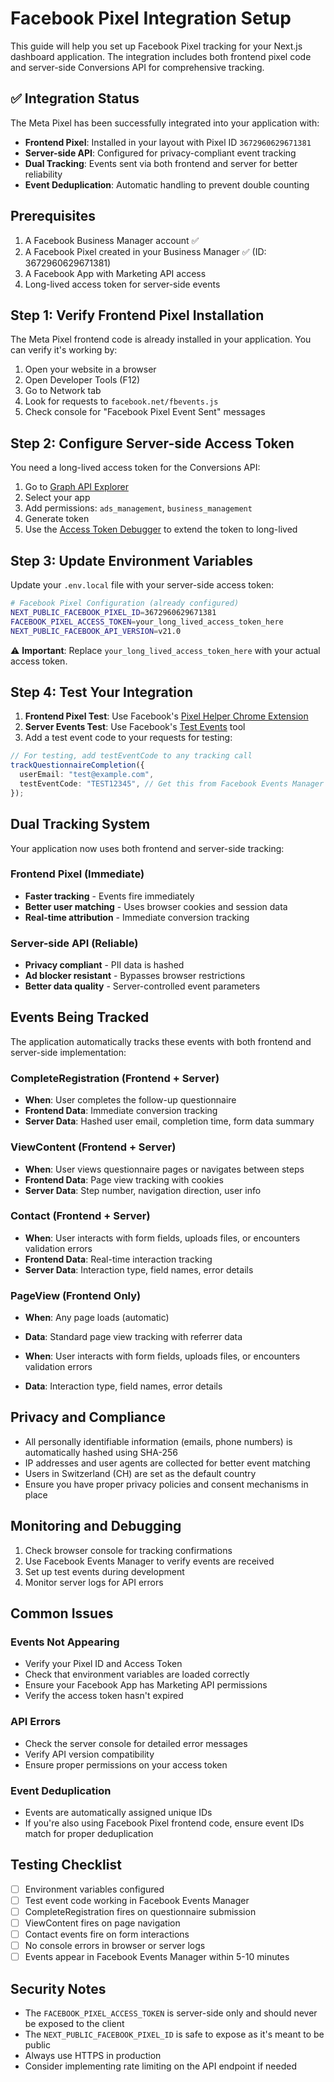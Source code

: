 # Facebook Pixel Integration Setup

This guide will help you set up Facebook Pixel tracking for your Next.js dashboard application. The integration includes both frontend pixel code and server-side Conversions API for comprehensive tracking.

## ✅ Integration Status

The Meta Pixel has been successfully integrated into your application with:

- **Frontend Pixel**: Installed in your layout with Pixel ID `3672960629671381`
- **Server-side API**: Configured for privacy-compliant event tracking
- **Dual Tracking**: Events sent via both frontend and server for better reliability
- **Event Deduplication**: Automatic handling to prevent double counting

## Prerequisites

1. A Facebook Business Manager account ✅
2. A Facebook Pixel created in your Business Manager ✅ (ID: 3672960629671381)
3. A Facebook App with Marketing API access
4. Long-lived access token for server-side events

## Step 1: Verify Frontend Pixel Installation

The Meta Pixel frontend code is already installed in your application. You can verify it's working by:

1. Open your website in a browser
2. Open Developer Tools (F12)
3. Go to Network tab
4. Look for requests to `facebook.net/fbevents.js`
5. Check console for "Facebook Pixel Event Sent" messages

## Step 2: Configure Server-side Access Token

You need a long-lived access token for the Conversions API:

1. Go to [Graph API Explorer](https://developers.facebook.com/tools/explorer/)
2. Select your app
3. Add permissions: `ads_management`, `business_management`
4. Generate token
5. Use the [Access Token Debugger](https://developers.facebook.com/tools/debug/accesstoken/) to extend the token to long-lived

## Step 3: Update Environment Variables

Update your `.env.local` file with your server-side access token:

```bash
# Facebook Pixel Configuration (already configured)
NEXT_PUBLIC_FACEBOOK_PIXEL_ID=3672960629671381
FACEBOOK_PIXEL_ACCESS_TOKEN=your_long_lived_access_token_here
NEXT_PUBLIC_FACEBOOK_API_VERSION=v21.0
```

⚠️ **Important**: Replace `your_long_lived_access_token_here` with your actual access token.

## Step 4: Test Your Integration

1. **Frontend Pixel Test**: Use Facebook's [Pixel Helper Chrome Extension](https://chrome.google.com/webstore/detail/facebook-pixel-helper/fdgfkebogiimcoedlicjlajpkdmockpc)
2. **Server Events Test**: Use Facebook's [Test Events](https://www.facebook.com/events_manager/test_events) tool
3. Add a test event code to your requests for testing:

```typescript
// For testing, add testEventCode to any tracking call
trackQuestionnaireCompletion({
  userEmail: "test@example.com",
  testEventCode: "TEST12345", // Get this from Facebook Events Manager
});
```

## Dual Tracking System

Your application now uses both frontend and server-side tracking:

### Frontend Pixel (Immediate)

- **Faster tracking** - Events fire immediately
- **Better user matching** - Uses browser cookies and session data
- **Real-time attribution** - Immediate conversion tracking

### Server-side API (Reliable)

- **Privacy compliant** - PII data is hashed
- **Ad blocker resistant** - Bypasses browser restrictions
- **Better data quality** - Server-controlled event parameters

## Events Being Tracked

The application automatically tracks these events with both frontend and server-side implementation:

### CompleteRegistration (Frontend + Server)

- **When**: User completes the follow-up questionnaire
- **Frontend Data**: Immediate conversion tracking
- **Server Data**: Hashed user email, completion time, form data summary

### ViewContent (Frontend + Server)

- **When**: User views questionnaire pages or navigates between steps
- **Frontend Data**: Page view tracking with cookies
- **Server Data**: Step number, navigation direction, user info

### Contact (Frontend + Server)

- **When**: User interacts with form fields, uploads files, or encounters validation errors
- **Frontend Data**: Real-time interaction tracking
- **Server Data**: Interaction type, field names, error details

### PageView (Frontend Only)

- **When**: Any page loads (automatic)
- **Data**: Standard page view tracking with referrer data

- **When**: User interacts with form fields, uploads files, or encounters validation errors
- **Data**: Interaction type, field names, error details

## Privacy and Compliance

- All personally identifiable information (emails, phone numbers) is automatically hashed using SHA-256
- IP addresses and user agents are collected for better event matching
- Users in Switzerland (CH) are set as the default country
- Ensure you have proper privacy policies and consent mechanisms in place

## Monitoring and Debugging

1. Check browser console for tracking confirmations
2. Use Facebook Events Manager to verify events are received
3. Set up test events during development
4. Monitor server logs for API errors

## Common Issues

### Events Not Appearing

- Verify your Pixel ID and Access Token
- Check that environment variables are loaded correctly
- Ensure your Facebook App has Marketing API permissions
- Verify the access token hasn't expired

### API Errors

- Check the server console for detailed error messages
- Verify API version compatibility
- Ensure proper permissions on your access token

### Event Deduplication

- Events are automatically assigned unique IDs
- If you're also using Facebook Pixel frontend code, ensure event IDs match for proper deduplication

## Testing Checklist

- [ ] Environment variables configured
- [ ] Test event code working in Facebook Events Manager
- [ ] CompleteRegistration fires on questionnaire submission
- [ ] ViewContent fires on page navigation
- [ ] Contact events fire on form interactions
- [ ] No console errors in browser or server logs
- [ ] Events appear in Facebook Events Manager within 5-10 minutes

## Security Notes

- The `FACEBOOK_PIXEL_ACCESS_TOKEN` is server-side only and should never be exposed to the client
- The `NEXT_PUBLIC_FACEBOOK_PIXEL_ID` is safe to expose as it's meant to be public
- Always use HTTPS in production
- Consider implementing rate limiting on the API endpoint if needed
